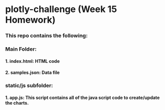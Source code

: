 # plotly-challenge (Week 15 Homework)

### This repo contains the following:

### Main Folder:

#### 1.  index.html:  HTML code
#### 2.  samples.json:  Data file

### static/js subfolder:

#### 1.  app.js:  This script contains all of the java script code to create/update the charts.
